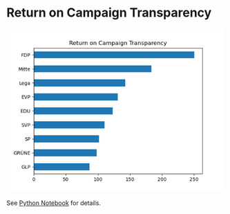 # Return on Campaign Transparency

![](chart.png)

See [Python Notebook](ReturnOnElections.ipynb) for details.
